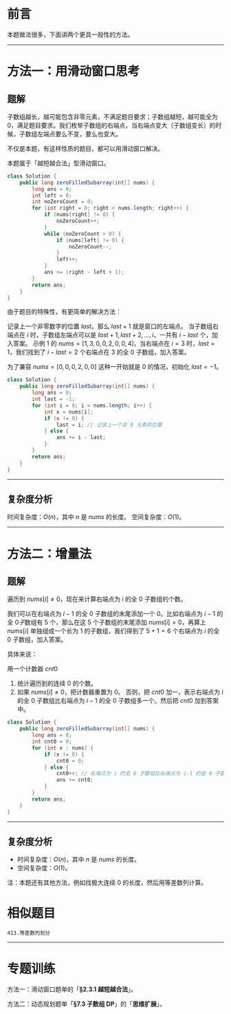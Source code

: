 # 前言

本题做法很多，下面讲两个更具一般性的方法。



---

# 方法一：用滑动窗口思考

## 题解

子数组越长，越可能包含非零元素，不满足题目要求；子数组越短，越可能全为 0，满足题目要求。我们枚举子数组的右端点，当右端点变大（子数组变长）的时候，子数组左端点要么不变，要么也变大。

不仅是本题，有这样性质的题目，都可以用滑动窗口解决。

本题属于「越短越合法」型滑动窗口。

~~~java
class Solution {
    public long zeroFilledSubarray(int[] nums) {
        long ans = 0;
        int left = 0;
        int noZeroCount = 0;
        for (int right = 0; right < nums.length; right++) {
            if (nums[right] != 0) {
                noZeroCount++;
            }
            while (noZeroCount > 0) {
                if (nums[left] != 0) {
                    noZeroCount--;
                }
                left++;
            }
            ans += (right - left + 1);
        }
        return ans;
    }
}
~~~

由于题目的特殊性，有更简单的解决方法：

记录上一个非零数字的位置 $last$。那么 $last+1$ 就是窗口的左端点。
当子数组右端点在 $i$ 时，子数组左端点可以是 $last+1,last+2,…,i$，一共有 $i−last$ 个，加入答案。
示例 1 的 $nums=[1,3,0,0,2,0,0,4]$，当右端点在 $i=3$ 时，$last=1$，我们找到了 $i−last=2$ 个右端点在 $3$ 的全 $0$ 子数组，加入答案。

为了兼容 $nums=[0,0,0,2,0,0]$ 这种一开始就是 0 的情况，初始化 $last=−1$。

~~~java
class Solution {
    public long zeroFilledSubarray(int[] nums) {
        long ans = 0;
        int last = -1;
        for (int i = 0; i < nums.length; i++) {
            int x = nums[i];
            if (x != 0) {
                last = i; // 记录上一个非 0 元素的位置
            } else {
                ans += i - last;
            }
        }
        return ans;
    }
}
~~~

---

## 复杂度分析

时间复杂度：$O(n)$，其中 $n$ 是 $nums$ 的长度。
空间复杂度：$O(1)$。



---

# 方法二：增量法

## 题解

遍历到 $nums[i] \not= 0$，现在来计算右端点为 i 的全 0 子数组的个数。

我们可以在右端点为 $i−1$ 的全 $0$ 子数组的末尾添加一个 $0$。比如右端点为 $i−1$ 的全 $0 子$数组有 $5$ 个，那么在这 $5$ 个子数组的末尾添加 $nums[i]=0$，再算上 $nums[i]$ 单独组成一个长为 1 的子数组，我们得到了 $5+1=6$ 个右端点为 $i$ 的全 0 子数组，加入答案。

具体来说：

用一个计数器 $cnt0$

1. 统计遍历到的连续 0 的个数。
2. 如果 $nums[i] \neq 0$，把计数器重置为 $0。$
   否则，把 $cnt0$ 加一，表示右端点为 $i$ 的全 0 子数组比右端点为 $i−1$ 的全 0 子数组多一个。然后把 $cnt0$ 加到答案中。

~~~java
class Solution {
    public long zeroFilledSubarray(int[] nums) {
        long ans = 0;
        int cnt0 = 0;
        for (int x : nums) {
            if (x != 0) {
                cnt0 = 0;
            } else {
                cnt0++; // 右端点为 i 的全 0 子数组比右端点为 i-1 的全 0 子数组多一个
                ans += cnt0;
            }
        }
        return ans;
    }
}
~~~

---

## 复杂度分析

- 时间复杂度：$O(n)$，其中 $n$ 是 $nums$ 的长度。
- 空间复杂度：$O(1)$。

注：本题还有其他方法，例如找极大连续 0 的长度，然后用等差数列计算。

# 相似题目

`413.等差数列划分`



---

# 专题训练

方法一：滑动窗口题单的「**§2.3.1 越短越合法**」。

方法二：动态规划题单「**§7.3 子数组 DP**」的「**思维扩展**」。

